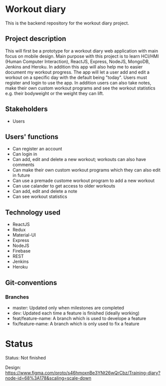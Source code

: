 # Workout diary
This is the backend repository for the workout diary project.

## Project description
This will first be a prototype for a workout diary web application with main focus on mobile design. Main purpose with this project is to learn HCI/HMI (Human Computer Interaction), ReactJS, Express, NodeJS, MongoDB, Jenkins and Heroku. In addition this app will also help me to easier document my workout progress. The app will let a user add and edit a workout on a specific day with the default being "today". Users must register and login to use the app. In addition users can also take notes, make their own custom workout programs and see the workout statistics e.g. their bodyweight or the weight they can lift. 

## Stakeholders
* Users 

## Users' functions 
* Can register an account
* Can login in 
* Can add, edit and delete a new workout; workouts can also have comments 
* Can make their own custom workout programs which they can also edit in future
* Can use a premade custome workout program to add a new workout
* Can use calander to get access to older workouts
* Can add, edit and delete a note
* Can see workout statistics 

## Technology used
* ReactJS
* Redux
* Material-UI
* Express
* NodeJS
* Firebase
* REST
* Jenkins 
* Heroku

## Git-conventions

### Branches
*   master: Updated only when milestones are completed
*   dev: Updated each time a feature is finished (ideally working)
*   feat/feature-name: A branch which is used to develope a feature 
*   fix/feature-name: A branch which is only used to fix a feature 



# Status
Status: Not finished

Design: https://www.figma.com/proto/s46hmoxnBe3YNt26wQrCbz/Training-diary?node-id=68%3A178&scaling=scale-down
